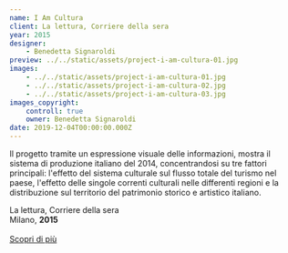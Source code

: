 ```yaml
---
name: I Am Cultura
client: La lettura, Corriere della sera
year: 2015
designer:
    - Benedetta Signaroldi
preview: ../../static/assets/project-i-am-cultura-01.jpg
images:
    - ../../static/assets/project-i-am-cultura-01.jpg
    - ../../static/assets/project-i-am-cultura-02.jpg
    - ../../static/assets/project-i-am-cultura-03.jpg
images_copyright:
    controll: true
    owner: Benedetta Signaroldi
date: 2019-12-04T00:00:00.000Z
---
```


Il progetto tramite un espressione visuale delle informazioni, mostra il sistema di produzione italiano del 2014, concentrandosi su tre fattori principali: l'effetto del sistema culturale sul flusso totale del turismo nel paese, l'effetto delle singole correnti culturali nelle differenti regioni e la distribuzione sul territorio del patrimonio storico e artistico italiano.

La lettura, Corriere della sera  
Milano, **2015**<br><br>
[Scopri di più](https://thevisualagency.com/it/lavori/all/787-appennino-make-it-happen/)
